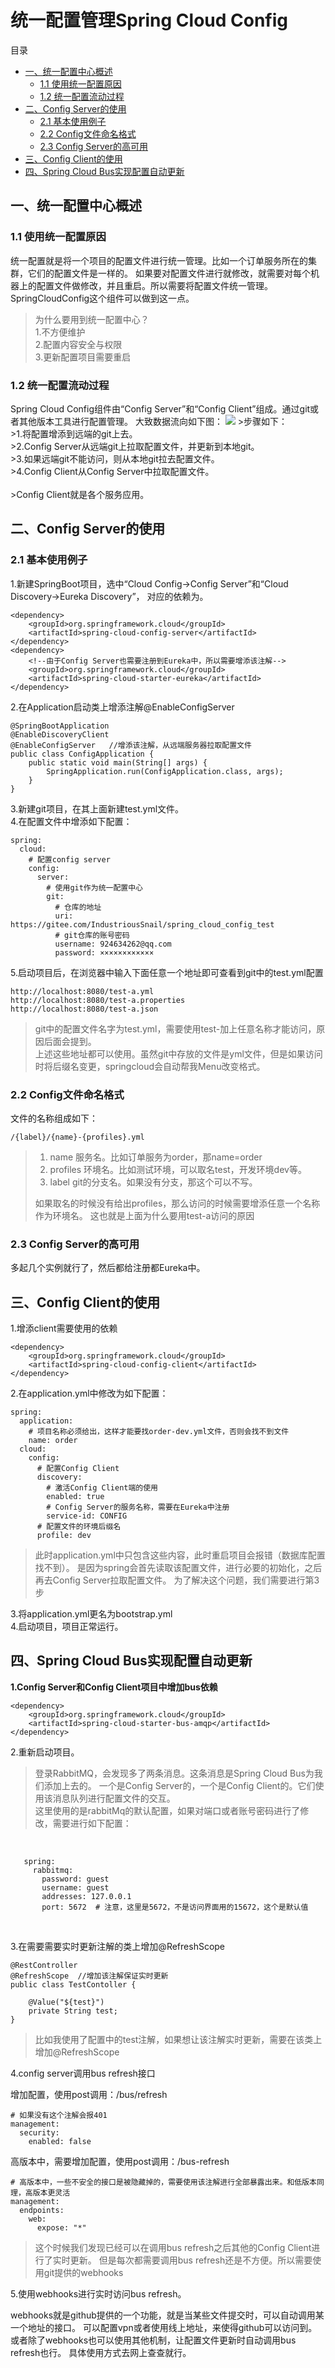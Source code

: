 <h1>统一配置管理Spring Cloud Config</h1>

目录
* [一、统一配置中心概述](#1)
    * [1.1 使用统一配置原因](#1.1)
    * [1.2 统一配置流动过程](#1.2)
* [二、Config Server的使用](#2)
    * [2.1 基本使用例子](#2.1)
    * [2.2 Config文件命名格式](#2.2)
    * [2.3 Config Server的高可用](#2.3)
* [三、Config Client的使用](#3)
* [四、Spring Cloud Bus实现配置自动更新](#4)
    

<h2 id="1">一、统一配置中心概述</h2>
<h3 id="1.1">1.1 使用统一配置原因</h3>
统一配置就是将一个项目的配置文件进行统一管理。比如一个订单服务所在的集群，它们的配置文件是一样的。
如果要对配置文件进行就修改，就需要对每个机器上的配置文件做修改，并且重启。所以需要将配置文件统一管理。
SpringCloudConfig这个组件可以做到这一点。

>为什么要用到统一配置中心？<br>
>1.不方便维护<br>
>2.配置内容安全与权限<br>
>3.更新配置项目需要重启

<h3 id="1.2">1.2 统一配置流动过程</h3>
Spring Cloud Config组件由“Config Server”和“Config Client”组成。通过git或者其他版本工具进行配置管理。
大致数据流向如下图：
<img src="http://m.qpic.cn/psb?/V11vwbP802yYOZ/IuE5gxQF7fnuluSsXmP9GOgJwtEbET000Jr1lRhtznI!/b/dGcBAAAAAAAA&bo=0AIZAQAAAAADB.g!&rf=viewer_4">
>步骤如下：<br>
>1.将配置增添到远端的git上去。<br>
>2.Config Server从远端git上拉取配置文件，并更新到本地git。<br>
>3.如果远端git不能访问，则从本地git拉去配置文件。<br>
>4.Config Client从Config Server中拉取配置文件。<br><br>
>Config Client就是各个服务应用。

<h2 id="2">二、Config Server的使用</h2>
<h3 id="2.1">2.1 基本使用例子</h3>
1.新建SpringBoot项目，选中“Cloud Config->Config Server”和“Cloud Discovery->Eureka Discovery”，
对应的依赖为。

    <dependency>
        <groupId>org.springframework.cloud</groupId>
        <artifactId>spring-cloud-config-server</artifactId>
    </dependency>
    <dependency>
        <!--由于Config Server也需要注册到Eureka中，所以需要增添该注解-->
        <groupId>org.springframework.cloud</groupId>
        <artifactId>spring-cloud-starter-eureka</artifactId>
    </dependency>
    
2.在Application启动类上增添注解@EnableConfigServer

    @SpringBootApplication
    @EnableDiscoveryClient
    @EnableConfigServer   //增添该注解，从远端服务器拉取配置文件
    public class ConfigApplication {
        public static void main(String[] args) {
            SpringApplication.run(ConfigApplication.class, args);
        }
    }
    
3.新建git项目，在其上面新建test.yml文件。<br>
4.在配置文件中增添如下配置：

    spring:
      cloud:
        # 配置config server
        config:
          server:
            # 使用git作为统一配置中心
            git:
              # 仓库的地址
              uri: https://gitee.com/IndustriousSnail/spring_cloud_config_test
              # git仓库的账号密码
              username: 924634262@qq.com
              password: ××××××××××××

5.启动项目后，在浏览器中输入下面任意一个地址即可查看到git中的test.yml配置
    
    http://localhost:8080/test-a.yml
    http://localhost:8080/test-a.properties
    http://localhost:8080/test-a.json    
>git中的配置文件名字为test.yml，需要使用test-加上任意名称才能访问，原因后面会提到。
><br>上述这些地址都可以使用。虽然git中存放的文件是yml文件，但是如果访问时将后缀名变更，springcloud会自动帮我Menu改变格式。

<h3 id="2.2">2.2 Config文件命名格式</h3>
 文件的名称组成如下：
    
    /{label}/{name}-{profiles}.yml
    
>1. name 服务名。比如订单服务为order，那name=order
>2. profiles 环境名。比如测试环境，可以取名test，开发环境dev等。
>3. label git的分支名。如果没有分支，那这个可以不写。
>
>如果取名的时候没有给出profiles，那么访问的时候需要增添任意一个名称作为环境名。
>这也就是上面为什么要用test-a访问的原因

<h3 id="2.3">2.3 Config Server的高可用</h3>
多起几个实例就行了，然后都给注册都Eureka中。

<h2 id="3">三、Config Client的使用</h2>
1.增添client需要使用的依赖

    <dependency>
        <groupId>org.springframework.cloud</groupId>
        <artifactId>spring-cloud-config-client</artifactId>
    </dependency>
    
2.在application.yml中修改为如下配置：

    spring:
      application:
        # 项目名称必须给出，这样才能要找order-dev.yml文件，否则会找不到文件
        name: order
      cloud:
        config:
          # 配置Config Client
          discovery:
            # 激活Config Client端的使用
            enabled: true
            # Config Server的服务名称，需要在Eureka中注册
            service-id: CONFIG
          # 配置文件的环境后缀名
          profile: dev
          
>此时application.yml中只包含这些内容，此时重启项目会报错（数据库配置找不到）。
>是因为spring会首先读取该配置文件，进行必要的初始化，之后再去Config Server拉取配置文件。
>为了解决这个问题，我们需要进行第3步

3.将application.yml更名为bootstrap.yml<br>
4.启动项目，项目正常运行。

<h2 id="4">四、Spring Cloud Bus实现配置自动更新</h2>
<b>1.Config Server和Config Client项目中增加bus依赖</b>

    <dependency>
        <groupId>org.springframework.cloud</groupId>
        <artifactId>spring-cloud-starter-bus-amqp</artifactId>
    </dependency>

2.重新启动项目。
>登录RabbitMQ，会发现多了两条消息。这条消息是Spring Cloud Bus为我们添加上去的。
一个是Config Server的，一个是Config Client的。它们使用该消息队列进行配置文件的交互。<br>
这里使用的是rabbitMq的默认配置，如果对端口或者账号密码进行了修改，需要进行如下配置：

<br>

       spring:
         rabbitmq:
           password: guest
           username: guest
           addresses: 127.0.0.1
           port: 5672  # 注意，这里是5672，不是访问界面用的15672，这个是默认值
       
<br>       

3.在需要需要实时更新注解的类上增加@RefreshScope

    @RestController
    @RefreshScope  //增加该注解保证实时更新
    public class TestContoller {
    
        @Value("${test}")
        private String test;
    }
    
>比如我使用了配置中的test注解，如果想让该注解实时更新，需要在该类上增加@RefreshScope

4.config server调用bus refresh接口

增加配置，使用post调用：/bus/refresh
    
    # 如果没有这个注解会报401
    management:
      security:
        enabled: false
        
高版本中，需要增加配置，使用post调用：/bus-refresh

    # 高版本中，一些不安全的接口是被隐藏掉的，需要使用该注解进行全部暴露出来。和低版本同理，高版本更灵活
    management:
      endpoints:
        web:
          expose: "*"
          
          
>这个时候我们发现已经可以在调用bus refresh之后其他的Config Client进行了实时更新。
但是每次都需要调用bus refresh还是不方便。所以需要使用git提供的webhooks

5.使用webhooks进行实时访问bus refresh。

webhooks就是github提供的一个功能，就是当某些文件提交时，可以自动调用某一个地址的接口。
可以配置vpn或者使用线上地址，来使得github可以访问到。或者除了webhooks也可以使用其他机制，让配置文件更新时自动调用bus refresh也行。
具体使用方式去网上查查就行。



